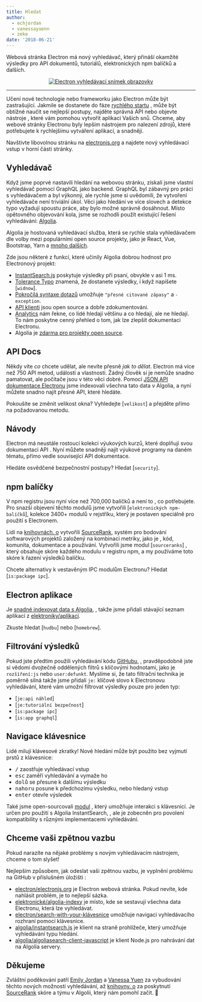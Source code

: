 ```yaml
---
title: Hledat
author:
  - echjordan
  - vanessayuenn
  - zeke
date: '2018-06-21'
---
```


Webová stránka Electron má nový vyhledávač, který přináší okamžité výsledky pro API dokumentů, tutoriálů, elektronických npm balíčků a dalších.

<figure>
  <a href="https://electronjs.org/?query=resize" style="display: block; text-align: center;">
    <img class="screenshot" src="https://user-images.githubusercontent.com/2289/41683719-417ca80a-7490-11e8-9a52-fb145f4251ba.png" alt="Electron vyhledávací snímek obrazovky">
  </a>
</figure>

---

Učení nové technologie nebo frameworku jako Electron může být zastrašující. Jakmile se dostanete do fáze [rychlého startu](https://github.com/electron/electron-quick-start) , může být obtížné naučit se nejlepší postupy, najděte správná API nebo objevte nástroje , které vám pomohou vytvořit aplikaci Vašich snů. Chceme, aby webové stránky Electronu byly lepším nástrojem pro nalezení zdrojů, které potřebujete k rychlejšímu vytváření aplikací, a snadněji.

Navštivte libovolnou stránku na [electronjs.org](https://electronjs.org) a najdete nový vyhledávací vstup v horní části stránky.

## Vyhledávač

Když jsme poprvé nastavili hledání na webovou stránku, získali jsme vlastní vyhledávač pomocí GraphQL jako backend. GraphQL byl zábavný pro práci s vyhledávačem a byl výkonný, ale rychle jsme si uvědomili, že vytvoření vyhledávače není triviální úkol. Věci jako hledání ve více slovech a detekce typo vyžadují spoustu práce, aby bylo možné správně dosáhnout. Místo opětovného objevování kola, jsme se rozhodli použít existující řešení vyhledávání: [Algolia](https://algolia.com).

Algolia je hostovaná vyhledávací služba, která se rychle stala vyhledávačem dle volby mezi populárními open source projekty, jako je React, Vue, Bootstrap, Yarn a [mnoho dalších](https://community.algolia.com/docsearch/).

Zde jsou některé z funkcí, které učinily Algolia dobrou hodnost pro Electronový projekt:

- [InstantSearch.js](https://community.algolia.com/instantsearch.js) poskytuje výsledky při psaní, obvykle v asi 1 ms.
- [Tolerance Typo](https://www.algolia.com/doc/guides/textual-relevance/typo-tolerance/) znamená, že dostanete výsledky, i když napíšete [`widnow`].
- [Pokročilá syntaxe dotazů](https://www.algolia.com/doc/api-reference/api-parameters/advancedSyntax/) umožňuje `"přesné citované zápasy"` a `-exception`.
- [API klienti](https://www.algolia.com/doc/api-client/javascript/getting-started/) jsou open source a dobře zdokumentováni.
- [Analytics](https://www.algolia.com/doc/guides/analytics/analytics-overview/) nám řekne, co lidé hledají většinu a co hledají, ale ne hledají. To nám poskytne cenný přehled o tom, jak lze zlepšit dokumentaci Electronu.
- Algolia je [zdarma pro projekty open source](https://www.algolia.com/for-open-source).

## API Docs

Někdy víte *co* chcete udělat, ale nevíte přesně *jak to dělat*. Electron má více než 750 API metod, událostí a vlastností. Žádný člověk si je nemůže snadno pamatovat, ale počítače jsou v této věci dobré. Pomocí [JSON API dokumentace Electronu](https://electronjs.org/blog/api-docs-json-schema) jsme indexovali všechna tato data v Algolia, a nyní můžete snadno najít přesné API, které hledáte.

Pokoušíte se změnit velikost okna? Vyhledejte [`velikost`] a přejděte přímo na požadovanou metodu.

## Návody

Electron má neustále rostoucí kolekci výukových kurzů, které doplňují svou dokumentaci API . Nyní můžete snadněji najít výukové programy na daném tématu, přímo vedle související API dokumentace.

Hledáte osvědčené bezpečnostní postupy? Hledat [`security`].

## npm balíčky

V npm registru jsou nyní více než 700,000 balíčků a není to , co potřebujete. Pro snazší objevení těchto modulů jsme vytvořili [`elektronických npm-balíčků`], kolekce 3400+ modulů v rejstříku, který je postaven speciálně pro použití s Electronem.

Lidi na [knihovnách. o](https://libraries.io) vytvořili [SourceRank](https://docs.libraries.io/overview.html#sourcerank), systém pro bodování softwarových projektů založený na kombinaci metriky, jako je , kód, komunita, dokumentace a používání. Vytvořili jsme modul [`sourceranks`] , který obsahuje skóre každého modulu v registru npm, a my používáme toto skóre k řazení výsledků balíčku.

Chcete alternativy k vestavěným IPC modulům Electronu? Hledat [`is:package ipc`].

## Electron aplikace

Je [snadné indexovat data s Algolia](https://github.com/electron/algolia-indices), , takže jsme přidali stávající seznam aplikací z [elektroniky/aplikací](https://github.com/electron/apps).

Zkuste hledat [`hudbu`] nebo [`homebrew`].

## Filtrování výsledků

Pokud jste předtím použili vyhledávání kódu [GitHubu,](https://github.com/search) , pravděpodobně jste si vědomi dvojtečně oddělených filtrů s klíčovými hodnotami, jako je `rozšíření:js` nebo `user:defunkt`. Myslíme si, že tato filtrační technika je poměrně silná takže jsme přidali `je:` klíčové slovo k Electronovu vyhledávání, které vám umožní filtrovat výsledky pouze pro jeden typ:

- [`je:api náhled`]
- [`je:tutoriální bezpečnost`]
- [`is:package ipc`]
- [`is:app graphql`]

## Navigace klávesnice

Lidé milují klávesové zkratky! Nové hledání může být použito bez vyjmutí prstů z klávesnice:

- <kbd>/</kbd> zaostřuje vyhledávací vstup
- <kbd>esc</kbd> zaměří vyhledávání a vymaže ho
- <kbd>dolů</kbd> se přesune k dalšímu výsledku
- <kbd>nahoru</kbd> posune k předchozímu výsledku, nebo hledaný vstup
- <kbd>enter</kbd> otevře výsledek

Také jsme open-sourcovali [modul](https://github.com/electron/search-with-your-keyboard/) , který umožňuje interakci s klávesnicí. Je určen pro použití s Algolia InstantSearch, , ale je zobecněn pro povolení kompatibility s různými implementacemi vyhledávání.

## Chceme vaši zpětnou vazbu

Pokud narazíte na nějaké problémy s novým vyhledávacím nástrojem, chceme o tom slyšet!

Nejlepším způsobem, jak odeslat vaši zpětnou vazbu, je vyplnění problému na GitHub v příslušném úložišti :

- [electron/electronjs.org](https://github.com/electron/electronjs.org) je Electron webová stránka. Pokud nevíte, kde nahlásit problém, je to nejlepší sázka.
- [elektronické/algolia-indexy](https://github.com/electron/algolia-indices) je místo, kde se sestavují všechna data Electronu, která lze vyhledávat.
- [electron/search-with-your-klávesnice](https://github.com/electron/search-with-your-keyboard) umožňuje navigaci vyhledávacího rozhraní pomocí klávesnice.
- [algolia/instantsearch.js](https://github.com/algolia/instantsearch.js) je klient na straně prohlížeče, který umožňuje vyhledávání typu hledání.
- [algolia/algoliasearch-client-javascript](https://github.com/algolia/algoliasearch-client-javascript) je klient Node.js pro nahrávání dat na Algolia servery.

## Děkujeme

Zvláštní poděkování patří [Emily Jordan](https://github.com/echjordan) a [Vanessa Yuen](https://github.com/vanessayuenn) za vybudování těchto nových možností vyhledávání, až [knihovny. o](https://libraries.io) za poskytnutí [SourceRank](https://docs.libraries.io/overview.html#sourcerank) skóre a týmu v Algolii, který nám pomohl začít. 🍹